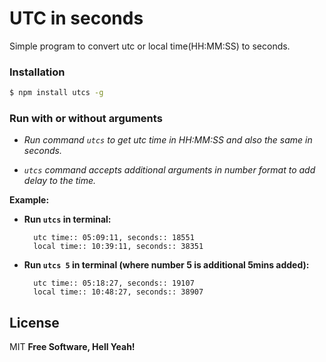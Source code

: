 # UTC in seconds

Simple program to convert utc or local time(HH:MM:SS) to seconds.

### Installation
```sh
$ npm install utcs -g
```

### Run with or without arguments

* _Run command `utcs` to get utc time in HH:MM:SS and also the same in seconds._

* _`utcs` command accepts additional arguments in number format to add delay to the time._

**Example:**

* **Run `utcs` in terminal:**

        utc time:: 05:09:11, seconds:: 18551
        local time:: 10:39:11, seconds:: 38351

* **Run `utcs 5` in terminal (where number 5 is additional 5mins added):**

        utc time:: 05:18:27, seconds:: 19107
        local time:: 10:48:27, seconds:: 38907
License
----
MIT
**Free Software, Hell Yeah!**
